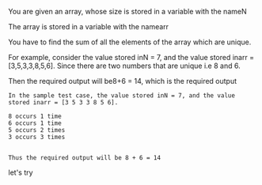 You are given an array, whose size is stored in a variable with the nameN

The array is stored in a variable with the namearr

You have to find the sum of all the elements of the array which are unique.

For example, consider the value stored inN = 7, and the value stored inarr = [3,5,3,3,8,5,6]. Since there are two numbers that are unique i.e 8 and 6.

Then the required output will be8+6 = 14, which is the required output


```
In the sample test case, the value stored inN = 7, and the value stored inarr = [3 5 3 3 8 5 6].

8 occurs 1 time
6 occurs 1 time
5 occurs 2 times
3 occurs 3 times


Thus the required output will be 8 + 6 = 14

```
let's try
